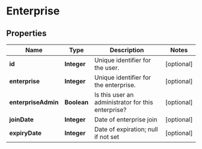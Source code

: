 
# Enterprise

## Properties
Name | Type | Description | Notes
------------ | ------------- | ------------- | -------------
**id** | **Integer** | Unique identifier for the user. |  [optional]
**enterprise** | **Integer** | Unique identifier for the enterprise. |  [optional]
**enterpriseAdmin** | **Boolean** | Is this user an administrator for this enterprise? |  [optional]
**joinDate** | **Integer** | Date of enterprise join |  [optional]
**expiryDate** | **Integer** | Date of expiration; null if not set |  [optional]



